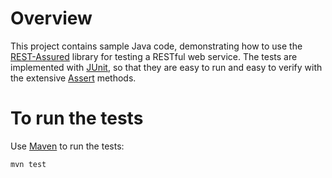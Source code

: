 # Overview

This project contains sample Java code, demonstrating how to use the 
[REST-Assured](https://github.com/jayway/rest-assured) library 
for testing a RESTful web service.
The tests are implemented with [JUnit](http://junit.org/junit4/), 
so that they are easy to run and easy to verify with the extensive 
[Assert](http://junit.org/junit4/javadoc/latest/org/junit/Assert.html) 
methods.

# To run the tests

Use [Maven](https://maven.apache.org/) 
to run the tests:

`mvn test`
